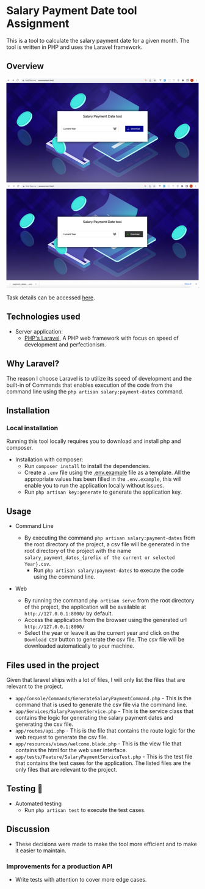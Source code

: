 # Salary Payment Date tool Assignment
This is a tool to calculate the salary payment date for a given month. The tool is written in PHP and uses the Laravel framework.

## Overview
![img.png](img.png)
![img_1.png](img_1.png)


Task details can be accessed [here](https://github.com/bas-world/developer-challenge-pay-dates).

## Technologies used
- Server application:
    - [PHP's Laravel](https://laravel.com/), A PHP web framework with focus on speed of development and perfectionism.

## Why Laravel?
The reason I choose Laravel is to utilize its speed of development and the built-in of Commands that enables 
execution of the code from the command line using the `php artisan salary:payment-dates` command.


## Installation
### Local installation
Running this tool locally requires you to download and install php and composer.
- Installation with composer:
    - Run `composer install` to install the dependencies.
    - Create a `.env` file using the [.env.example](/.env.example) file as a template. All the appropriate values has been filled in the `.env.example`, this will enable you to run the application locally without issues.
    - Run `php artisan key:generate` to generate the application key.


## Usage
- Command Line
  - By executing the command `php artisan salary:payment-dates` from the root directory of the project, a csv file will be 
  generated in the root directory of the project with the name `salary_payment_dates_{prefix of the current or selected Year}.csv`.
    - Run `php artisan salary:payment-dates` to execute the code using the command line.

- Web
  - By running the command `php artisan serve` from the root directory of the project, the application will be available at 
  `http://127.0.0.1:8000/` by default.
  - Access the application from the browser using the generated url `http://127.0.0.1:8000/`
  - Select the year or leave it as the current year and click on the `Download CSV` button to generate the csv file. 
    The csv file will be downloaded automatically to your machine.

  
## Files used in the project
Given that laravel ships with a lot of files, I will only list the files that are relevant to the project.
- `app/Console/Commands/GenerateSalaryPaymentCommand.php` - This is the command that is used to generate the csv file via the command line.
- `app/Services/SalaryPaymentService.php` - This is the service class that contains the logic for generating the salary payment dates and generating the csv file.
- `app/routes/api.php` - This is the file that contains the route logic for the web request to generate the csv file.
- `app/resources/views/welcome.blade.php` - This is the view file that contains the html for the web user interface.
- `app/tests/Feature/SalaryPaymentServiceTest.php` - This is the test file that contains the test cases for the application.
The listed files are the only files that are relevant to the project.

    
## Testing 🚨
- Automated testing
    - Run `php artisan test` to execute the test cases.
  

## Discussion
* These decisions were made to make the tool more efficient and to make it easier to maintain.

### Improvements for a production API
- Write tests with attention to cover more edge cases.
